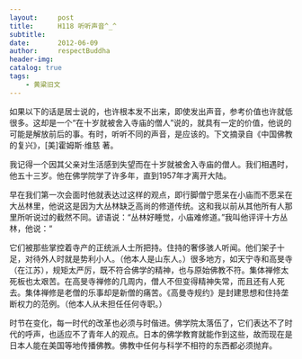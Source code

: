 ```yaml
---
layout:     post
title:      H118 听听声音^_^
subtitle:   
date:       2012-06-09
author:     respectBuddha
header-img: 
catalog: true
tags:
    - 黄粱旧文
---
```


如果以下的话是居士说的，也许根本发不出来，即使发出声音，参考价值也许就低很多。这却是一个“在十岁就被舍入寺庙的僧人”说的，就具有一定的价值，他说的可能是解放前后的事。有时，听听不同的声音，是应该的。下文摘录自《中国佛教的复兴》，[美]霍姆斯·维慈  著。

我记得一个因其父亲对生活感到失望而在十岁就被舍入寺庙的僧人。我们相遇时，他五十三岁。他在佛学院学了许多年，直到1957年才离开大陆。

早在我们第一次会面时他就表达过这样的观点，即行脚僧宁愿呆在小庙而不愿呆在大丛林里，他说这是因为大丛林缺乏高尚的修道传统。这和我以前从其他所有人那里所听说过的截然不同。谚语说：“丛林好睡觉，小庙难修道。”我叫他评评十方丛林，他说：“

它们被那些掌控着寺产的正统派人士所把持。住持的奢侈骇人听闻。他们架子十足，对待外人时就是势利小人。（他本人是山东人。）很多地方，如天宁寺和高旻寺（在江苏），规矩太严厉，既不符合佛学的精神，也与原始佛教不符。集体禅修太死板也太艰苦。在高旻寺禅修的几周内，僧人不但变得精神失常，而且还有人死去。集体禅修是老僧的乐事却是新僧的痛苦。《高曼寺规约》是封建思想和住持垄断权力的范例。（他本人从未担任任何寺职。）

时节在变化，每一时代的改革也必须与时偕进。佛学院太落伍了，它们表达不了时代的呼声，也适应不了青年人的观点。日本的佛学教育就能作到这些，故而现在是日本人能在美国等地传播佛教。佛教中任何与科学不相符的东西都必须抛弃。
